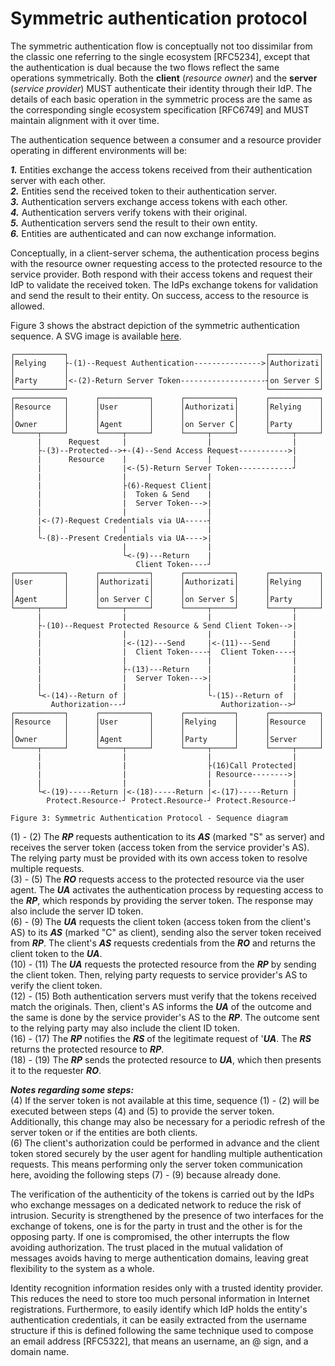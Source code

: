 # Symmetric authentication protocol

The symmetric authentication flow is conceptually not too dissimilar from the classic one referring to the single ecosystem [RFC5234], except that the authentication is dual because the two flows reflect the same operations symmetrically. Both the **client** (*resource owner*) and the **server** (*service provider*) MUST authenticate their identity through their IdP. The details of each basic operation in the symmetric process are the same as the corresponding single ecosystem specification [RFC6749] and MUST maintain alignment with it over time.

The authentication sequence between a consumer and a resource provider operating in different environments will be:

***1.*** Entities exchange the access tokens received from their authentication server with each other.  
***2.*** Entities send the received token to their authentication server.  
***3.*** Authentication servers exchange access tokens with each other.  
***4.*** Authentication servers verify tokens with their original.  
***5.*** Authentication servers send the result to their own entity.  
***6.*** Entities are authenticated and can now exchange information.

Conceptually, in a client-server schema, the authentication process begins with the resource owner requesting access to the protected resource to the service provider. Both respond with their access tokens and request their IdP to validate the received token. The IdPs exchange tokens for validation and send the result to their entity. On success, access to the resource is allowed.

Figure 3 shows the abstract depiction of the symmetric authentication sequence. A SVG image is available [here](https://raw.githubusercontent.com/Luigi-Sbriz/identity/main/images/3_Symmetric-sequence-diagram.svg).

    ┌───────────┐                                            ┌───────────┐
    │Relying    ├-(1)--Request Authentication--------------->│Authorizati│
    │           │                                            │           │
    │Party      │<-(2)-Return Server Token-------------------┤on Server S│
    └───────────┘                                            └───────────┘
    ┌───────────┐      ┌───────────┐      ┌───────────┐      ┌───────────┐
    │Resource   │      │User       │      │Authorizati│      │Relying    │
    │           │      │           │      │           │      │           │
    │Owner      │      │Agent      │      │on Server C│      │Party      │
    └─────┬─────┘      └─────┬─────┘      └─────┬─────┘      └─────┬─────┘
          |      Request     |                  |                  |
          ├-(3)--Protected-->+-(4)--Send Access Request----------->|
          |      Resource    |                  |                  |
          |                  |<-(5)-Return Server Token------------┘
          |                  |                  |
          |                  ├(6)-Request Client|
          |                  |  Token & Send    |
          |                  |  Server Token--->|
          |                  |                  |
          |<-(7)-Request Credentials via UA-----┤
          |                  |                  |
          └-(8)--Present Credentials via UA---->|
                             |                  |
                             └<-(9)---Return    |
                                Client Token----┘
    ┌───────────┐      ┌───────────┐      ┌───────────┐      ┌───────────┐
    │User       │      │Authorizati│      │Authorizati│      │Relying    │
    │           │      │           │      │           │      │           │
    │Agent      │      │on Server C│      │on Server S│      │Party      │
    └─────┬─────┘      └─────┬─────┘      └─────┬─────┘      └─────┬─────┘
          |                  |                  |                  |
          ├-(10)--Request Protected Resource & Send Client Token-->|
          |                  |                  |                  |
          |                  |<-(12)---Send     |<-(11)---Send     |
          |                  |  Client Token----┤  Client Token----┤
          |                  |                  |                  |
          |                  ├-(13)---Return    |                  |
          |                  |  Server Token--->|                  |
          |                  |                  |                  |
          └<-(14)--Return of |                  └-(15)--Return of  |
             Authorization---┘                     Authorization-->┘
    ┌───────────┐      ┌───────────┐      ┌───────────┐      ┌───────────┐
    │Resource   │      │User       │      │Relying    │      │Resource   │
    │           │      │           │      │           │      │           │
    │Owner      │      │Agent      │      │Party      │      │Server     │
    └─────┬─────┘      └─────┬─────┘      └─────┬─────┘      └─────┬─────┘
          |                  |                  |                  |
          |                  |                  ├(16)Call Protected|
          |                  |                  | Resource-------->|
          |                  |                  |                  |
          └<-(19)-----Return |<-(18)-----Return |<-(17)-----Return |
            Protect.Resource-┘ Protect.Resource-┘ Protect.Resource-┘
    
    Figure 3: Symmetric Authentication Protocol - Sequence diagram

(1) - (2)	The ***RP*** requests authentication to its ***AS*** (marked "S" as server) and receives the server token (access token from the service provider's AS). The relying party must be provided with its own access token to resolve multiple requests.  
(3) - (5)	The ***RO*** requests access to the protected resource via the user agent. The ***UA*** activates the authentication process by requesting access to the ***RP***, which responds by providing the server token. The response may also include the server ID token.  
(6) - (9)	The ***UA*** requests the client token (access token from the client's AS) to its ***AS*** (marked "C" as client), sending also the server token received from ***RP***. The client's ***AS*** requests credentials from the ***RO*** and returns the client token to the ***UA***.  
(10) - (11)	The ***UA*** requests the protected resource from the ***RP*** by sending the client token. Then, relying party requests to service provider's AS to verify the client token.  
(12) - (15)	Both authentication servers must verify that the tokens received match the originals. Then, client's AS informs the ***UA*** of the outcome and the same is done by the service provider's AS to the ***RP***. The outcome sent to the relying party may also include the client ID token.  
(16) - (17)	The ***RP*** notifies the ***RS*** of the legitimate request of '***UA***. The ***RS*** returns the protected resource to ***RP***.  
(18) - (19) The ***RP*** sends the protected resource to ***UA***, which then presents it to the requester ***RO***.

***Notes regarding some steps:***  
(4) If the server token is not available at this time, sequence (1) - (2) will be executed between steps (4) and (5) to provide the server token. Additionally, this change may also be necessary for a periodic refresh of the server token or if the entities are both clients.  
(6) The client's authorization could be performed in advance and the client token stored securely by the user agent for handling multiple authentication requests. This means performing only the server token communication here, avoiding the following steps (7) - (9) because already done.

The verification of the authenticity of the tokens is carried out by the IdPs who exchange messages on a dedicated network to reduce the risk of intrusion. Security is strengthened by the presence of two interfaces for the exchange of tokens, one is for the party in trust and the other is for the opposing party. If one is compromised, the other interrupts the flow avoiding authorization. The trust placed in the mutual validation of messages avoids having to merge authentication domains, leaving great flexibility to the system as a whole.

Identity recognition information resides only with a trusted identity provider. This reduces the need to store too much personal information in Internet registrations. Furthermore, to easily identify which IdP holds the entity's authentication credentials, it can be easily extracted from the username structure if this is defined following the same technique used to compose an email address [RFC5322], that means an username, an @ sign, and a domain name.
